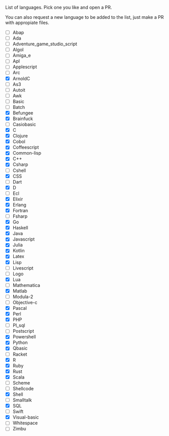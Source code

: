 List of languages. Pick one you like and open a PR.

You can also request a new language to be added to the list, just make a PR with appropiate files.

- [ ] Abap
- [ ] Ada
- [ ] Adventure_game_studio_script
- [ ] Algol
- [ ] Amiga_e
- [ ] Apl
- [ ] Applescript
- [ ] Arc
- [x] ArnoldC
- [ ] As3
- [ ] Autoit
- [ ] Awk
- [ ] Basic
- [ ] Batch
- [x] Befungee
- [x] Brainfuck
- [ ] Casiobasic
- [x] C
- [x] Clojure
- [x] Cobol
- [x] Coffeescript
- [x] Common-lisp
- [x] C++
- [x] Csharp
- [ ] Cshell
- [x] CSS
- [ ] Dart
- [x] D
- [ ] Ecl
- [x] Elixir
- [x] Erlang
- [x] Fortran
- [ ] Fsharp
- [x] Go
- [x] Haskell
- [x] Java
- [x] Javascript
- [x] Julia
- [x] Kotlin
- [x] Latex
- [x] Lisp
- [ ] Livescript
- [ ] Logo
- [x] Lua
- [ ] Mathematica
- [x] Matlab
- [ ] Modula-2
- [ ] Objective-c
- [x] Pascal
- [x] Perl
- [x] PHP
- [ ] Pl_sql
- [ ] Postscript
- [X] Powershell
- [x] Python
- [x] Qbasic
- [ ] Racket
- [x] R
- [x] Ruby
- [x] Rust
- [x] Scala
- [ ] Scheme
- [ ] Shellcode
- [x] Shell
- [ ] Smalltalk
- [x] SQL
- [ ] Swift
- [x] Visual-basic
- [ ] Whitespace
- [ ] Zimbu
